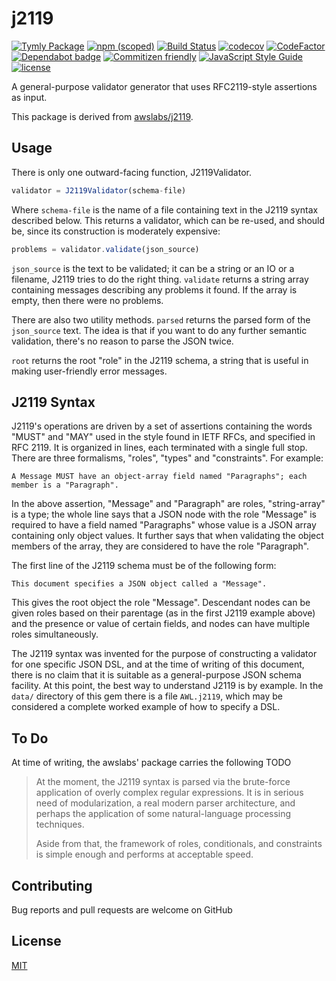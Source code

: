 # j2119
[![Tymly Package](https://img.shields.io/badge/tymly-package-blue.svg)](https://tymly.io/) [![npm (scoped)](https://img.shields.io/npm/v/@wmfs/j2119.svg)](https://www.npmjs.com/package/@wmfs/j2119) [![Build Status](https://travis-ci.org/wmfs/j2119.svg?branch=master)](https://travis-ci.org/wmfs/j2119) [![codecov](https://codecov.io/gh/wmfs/j2119/branch/master/graph/badge.svg)](https://codecov.io/gh/wmfs/j2119) [![CodeFactor](https://www.codefactor.io/repository/github/wmfs/j2119/badge)](https://www.codefactor.io/repository/github/wmfs/j2119) [![Dependabot badge](https://img.shields.io/badge/Dependabot-active-brightgreen.svg)](https://dependabot.com/) [![Commitizen friendly](https://img.shields.io/badge/commitizen-friendly-brightgreen.svg)](http://commitizen.github.io/cz-cli/)
[![JavaScript Style Guide](https://img.shields.io/badge/code_style-standard-brightgreen.svg)](https://standardjs.com) [![license](https://img.shields.io/github/license/mashape/apistatus.svg)](https://github.com/wmfs/tymly/blob/master/packages/j2112/LICENSE)

A general-purpose validator generator that uses RFC2119-style assertions as input.

This package is derived from [awslabs/j2119](https://github.com/awslabs/j2119).

## Usage

There is only one outward-facing function, J2119Validator.

```javascript
validator = J2119Validator(schema-file)
```

Where ```schema-file``` is the name of a file containing text in the J2119 
syntax described below. This returns a validator, which can be re-used,
and should be, since its construction is moderately expensive:

```javascript
problems = validator.validate(json_source)
```

```json_source``` is the text to be validated; it can be a string or an IO or
a filename, J2119 tries to do the right thing. ```validate``` returns a string
array containing messages describing any problems it found. If the array is
empty, then there were no problems.

There are also two utility methods. ```parsed``` returns the parsed form of
the ```json_source``` text.  The idea is that if you want to do any further
semantic validation, there's no reason to parse the JSON twice.

```root``` returns the root "role" in the J2119 schema, a string that is
useful in making user-friendly error messages.

## J2119 Syntax

J2119's operations are driven by a set of assertions containing the words
"MUST" and "MAY" used in the style found in IETF RFCs, and specified in
RFC 2119.  It is organized in lines, each terminated with a single full stop.
There are three formalisms, "roles", "types" and "constraints". For example:

```
A Message MUST have an object-array field named "Paragraphs"; each member is a "Paragraph".
```

In the above assertion, "Message" and "Paragraph" are roles, "string-array" is a
type; the whole line says that a JSON node with the role "Message" is required
to have a field named "Paragraphs" whose value is a JSON array containing only
object values.   It further says that when validating the object members of
the array, they are considered to have the role "Paragraph".

The first line of the J2119 schema must be of the following form:

```
This document specifies a JSON object called a "Message".
```

This gives the root object the role "Message". Descendant nodes can be given
roles based on their parentage (as in the first J2119 example above) and the
presence or value of certain fields, and nodes can have multiple roles
simultaneously.

The J2119 syntax was invented for the purpose of constructing a validator for
one specific JSON DSL, and at the time of writing of this document, there is
no claim that it is suitable as a general-purpose JSON schema facility.  At
this point, the best way to understand J2119 is by example.  In the
```data/``` directory of this gem there is a file ```AWL.j2119```, which
may be considered a complete worked example of how to specify a DSL.

## To Do 

At time of writing, the awslabs' package carries the following TODO

> At the moment, the J2119 syntax is parsed via the brute-force application of
overly complex regular expressions.  It is in serious need of modularization,
a real modern parser architecture, and perhaps the application of some
natural-language processing techniques.
>
> Aside from that, the framework of roles,
conditionals, and constraints is simple enough and performs at acceptable
speed.

## Contributing

Bug reports and pull requests are welcome on GitHub 

## <a name="license"></a>License
[MIT](https://github.com/wmfs/j2112/blob/master/LICENSE)

